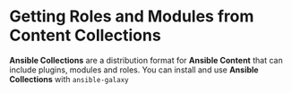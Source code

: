 # Getting Roles and Modules from Content Collections
**Ansible Collections** are a distribution format for **Ansible Content** that can include plugins, modules and roles.
You can install and use **Ansible Collections** with ```ansible-galaxy```


